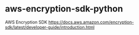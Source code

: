 # aws-encryption-sdk-python
AWS Encryption SDK https://docs.aws.amazon.com/encryption-sdk/latest/developer-guide/introduction.html
